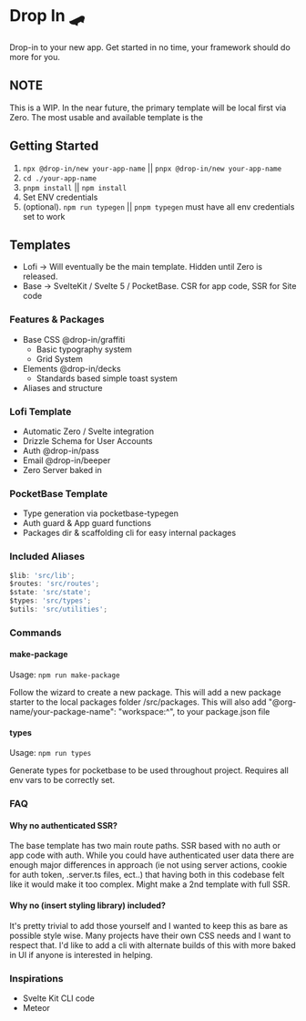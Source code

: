 # Drop In 🛹

Drop-in to your new app. Get started in no time, your framework should do more for you.

## NOTE

This is a WIP. In the near future, the primary template will be local first via Zero. The most usable and available template is the

## Getting Started

1. `npx @drop-in/new your-app-name` || `pnpx @drop-in/new your-app-name`
2. `cd ./your-app-name`
3. `pnpm install` || `npm install`
4. Set ENV credentials
5. (optional). `npm run typegen` || `pnpm typegen` must have all env credentials set to work

## Templates

- Lofi -> Will eventually be the main template. Hidden until Zero is released.
- Base -> SvelteKit / Svelte 5 / PocketBase. CSR for app code, SSR for Site code

### Features & Packages

- Base CSS @drop-in/graffiti
  - Basic typography system
  - Grid System
- Elements @drop-in/decks
  - Standards based simple toast system
- Aliases and structure

### Lofi Template

- Automatic Zero / Svelte integration
- Drizzle Schema for User Accounts
- Auth @drop-in/pass
- Email @drop-in/beeper
- Zero Server baked in

### PocketBase Template

- Type generation via pocketbase-typegen
- Auth guard & App guard functions
- Packages dir & scaffolding cli for easy internal packages

### Included Aliases

```js
$lib: 'src/lib';
$routes: 'src/routes';
$state: 'src/state';
$types: 'src/types';
$utils: 'src/utilities';
```

### Commands

#### make-package

Usage: `npm run make-package`

Follow the wizard to create a new package. This will add a new package starter to the local packages folder /src/packages. This will also add "@org-name/your-package-name": "workspace:^", to your package.json file

#### types

Usage: `npm run types`

Generate types for pocketbase to be used throughout project. Requires all env vars to be correctly set.

### FAQ

#### Why no authenticated SSR?

The base template has two main route paths. SSR based with no auth or app code with auth. While you could have authenticated user data there are enough major differences in approach (ie not using server actions, cookie for auth token, .server.ts files, ect..) that having both in this codebase felt like it would make it too complex. Might make a 2nd template with full SSR.

#### Why no (insert styling library) included?

It's pretty trivial to add those yourself and I wanted to keep this as bare as possible style wise. Many projects have their own CSS needs and I want to respect that. I'd like to add a cli with alternate builds of this with more baked in UI if anyone is interested in helping.

### Inspirations

- Svelte Kit CLI code
- Meteor
